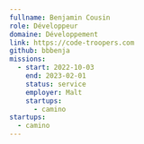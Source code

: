 ```yaml
---
fullname: Benjamin Cousin
role: Développeur
domaine: Développement
link: https://code-troopers.com
github: bbbenja
missions:
  - start: 2022-10-03
    end: 2023-02-01
    status: service
    employer: Malt
    startups:
      - camino
startups:
  - camino
---
```

